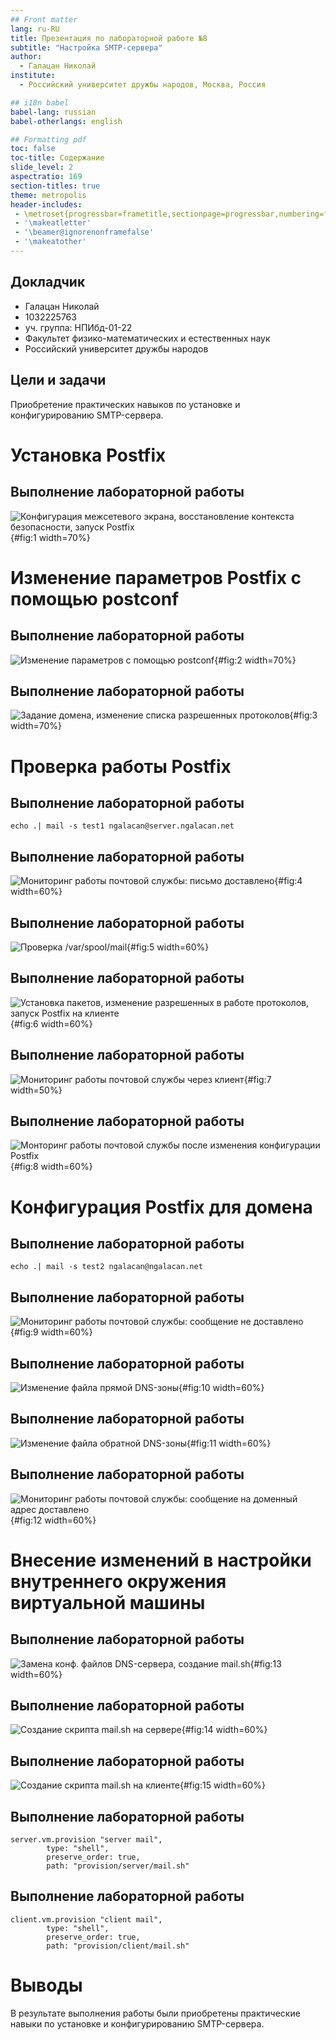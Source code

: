```yaml
---
## Front matter
lang: ru-RU
title: Презентация по лабораторной работе №8
subtitle: "Настройка SMTP-сервера"
author:
  - Галацан Николай
institute:
  - Российский университет дружбы народов, Москва, Россия

## i18n babel
babel-lang: russian
babel-otherlangs: english

## Formatting pdf
toc: false
toc-title: Содержание
slide_level: 2
aspectratio: 169
section-titles: true
theme: metropolis
header-includes:
 - \metroset{progressbar=frametitle,sectionpage=progressbar,numbering=fraction}
 - '\makeatletter'
 - '\beamer@ignorenonframefalse'
 - '\makeatother'
---
```



## Докладчик

  * Галацан Николай
  * 1032225763
  * уч. группа: НПИбд-01-22
  * Факультет физико-математических и естественных наук
  * Российский университет дружбы народов

## Цели и задачи

Приобретение практических навыков по установке и конфигурированию SMTP-сервера.



# Установка Postfix

## Выполнение лабораторной работы


![Конфигурация межсетевого экрана, восстановление контекста безопасности, запуск Postfix ](image/1.png){#fig:1 width=70%}

# Изменение параметров Postfix с помощью postconf

## Выполнение лабораторной работы

![Изменение параметров с помощью postconf](image/2.png){#fig:2 width=70%}

## Выполнение лабораторной работы

![Задание домена, изменение списка разрешенных протоколов](image/3.png){#fig:3 width=70%}

# Проверка работы Postfix

## Выполнение лабораторной работы
```
echo .| mail -s test1 ngalacan@server.ngalacan.net
```

## Выполнение лабораторной работы

![Мониторинг работы почтовой службы: письмо доставлено](image/4.png){#fig:4 width=60%}

## Выполнение лабораторной работы 

![Проверка `/var/spool/mail` ](image/5.png){#fig:5 width=60%}

## Выполнение лабораторной работы 

![Установка пакетов, изменение разрешенных в работе протоколов, запуск Postfix на клиенте](image/6.png){#fig:6 width=60%}

## Выполнение лабораторной работы

![Мониторинг работы почтовой службы через клиент](image/7.png){#fig:7 width=50%}

## Выполнение лабораторной работы

![Монторинг работы почтовой службы после изменения конфигурации Postfix](image/8.png){#fig:8 width=60%}

# Конфигурация Postfix для домена

## Выполнение лабораторной работы

```
echo .| mail -s test2 ngalacan@ngalacan.net
```

## Выполнение лабораторной работы

![Мониторинг работы почтовой службы: сообщение не доставлено](image/9.png){#fig:9 width=60%}

## Выполнение лабораторной работы

![Изменение файла прямой DNS-зоны ](image/10.png){#fig:10 width=60%}

## Выполнение лабораторной работы

![Изменение файла обратной DNS-зоны ](image/11.png){#fig:11 width=60%}

## Выполнение лабораторной работы

![Мониторинг работы почтовой службы: сообщение на доменный адрес доставлено](image/12.png){#fig:12 width=60%}

# Внесение изменений в настройки внутреннего окружения виртуальной машины


## Выполнение лабораторной работы

![Замена конф. файлов DNS-сервера, создание `mail.sh`](image/13.png){#fig:13 width=60%}


## Выполнение лабораторной работы

![Создание скрипта `mail.sh` на сервере](image/14.png){#fig:14 width=60%}

## Выполнение лабораторной работы

![Создание скрипта `mail.sh` на клиенте](image/15.png){#fig:15 width=60%}

## Выполнение лабораторной работы

```
server.vm.provision "server mail",
		type: "shell",
		preserve_order: true,
		path: "provision/server/mail.sh"
```
 
## Выполнение лабораторной работы
 
```
client.vm.provision "client mail",
		type: "shell",
		preserve_order: true,
		path: "provision/client/mail.sh"
```

# Выводы

В результате выполнения работы были приобретены практические навыки по установке и конфигурированию SMTP-сервера.
